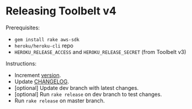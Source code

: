 Releasing Toolbelt v4
=====================

Prerequisites:

* `gem install rake aws-sdk`
* `heroku/heroku-cli` repo
* `HEROKU_RELEASE_ACCESS` and `HEROKU_RELEASE_SECRET` (from Toolbelt v3)

Instructions:

* Increment [version](https://github.com/heroku/heroku-cli/blob/master/version).
* Update [CHANGELOG](https://github.com/heroku/heroku-cli/blob/master/CHANGELOG).
* [optional] Update dev branch with latest changes.
* [optional] Run `rake release` on dev branch to test changes.
* Run `rake release` on master branch.
